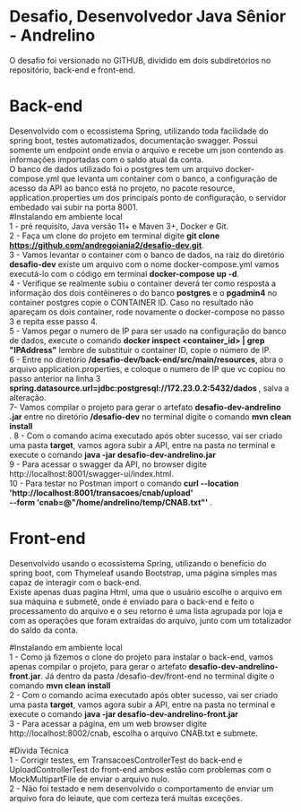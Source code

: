 # Desafio, Desenvolvedor Java Sênior - Andrelino


O desafio foi versionado no GITHUB, dividido em dois subdiretórios no repositório, back-end e front-end.


# Back-end
Desenvolvido com o ecossistema Spring, utilizando toda facilidade do spring boot, testes automatizados, documentação swagger. Possui somente um endpoint onde envia o arquivo e recebe um json contendo as informações importadas com o saldo atual da conta.
<br>
O banco de dados utilizado foi o postgres tem um arquivo docker-compose.yml que levanta um container com o banco, a configuração de acesso da API ao banco está no projeto, no pacote resource, application.properties um dos principais ponto de configuração, o servidor embedado vai subir na porta 8001.
<br>
#Instalando em ambiente local
<br>
1 - pré requisito, Java versão 11+ e Maven 3+, Docker e Git.
<br>
2 - Faça um clone do projeto em terminal digite <b>git clone https://github.com/andregoiania2/desafio-dev.git</b>.
<br>
3 - Vamos levantar o container com o banco de dados, na raiz do diretório <b>desafio-dev</b> existe um arquivo com o nome docker-compose.yml vamos executá-lo com o código em terminal <b>docker-compose up -d</b>.
<br>
4 - Verifique se realmente subiu o container <docker ps> deverá ter como resposta a informação dos dois contêineres o do banco <b>postgres</b> e o <b>pgadmin4</b> no container postgres copie o CONTAINER ID. Caso no resultado não apareçam os dois container, rode novamente o docker-compose no passo 3 e repita esse passo 4.
<br>
5 - Vamos pegar o numero de IP para ser usado na configuração do banco de dados, execute o comando <b>docker inspect <container_id> | grep "IPAddress"</b> lembre de substituir o container ID, copie o número de IP.
<br>
6 - Entre no diretório <b>/desafio-dev/back-end/src/main/resources</b>, abra o arquivo application.properties, e coloque o numero de IP que vc copiou no passo anterior na linha 3 <b>spring.datasource.url=jdbc:postgresql://172.23.0.2:5432/dados
</b>, salva a alteração.
<br>
7- Vamos compilar o projeto para gerar o artefato <b>desafio-dev-andrelino
.jar</b> entre no diretório <b>/desafio-dev</b> no terminal digite o comando <b>mvn clean install</b>
<br>.
8 - Com o comando acima executado após obter sucesso, vai ser criado uma pasta <b>target</b>, vamos agora subir a API, entre na pasta no terminal e execute o comando <b>java -jar desafio-dev-andrelino.jar </b> <br> 
9 - Para acessar o swagger da API, no browser digite http://localhost:8001/swagger-ui/index.html.
<br>
10 - Para testar no Postman import o comando <b>curl --location 'http://localhost:8001/transacoes/cnab/upload' \
--form 'cnab=@"/home/andrelino/temp/CNAB.txt"'
</b>.




# Front-end


Desenvolvido usando o ecossistema Spring, utilizando o benefício do spring boot, com Thymeleaf usando Bootstrap, uma página simples mas capaz de interagir com o back-end.
<br>
Existe apenas duas pagina Html, uma que o usuário escolhe o arquivo em sua máquina e submetê, onde é enviado para o back-end e feito o processamento do arquivo e o seu retorno é uma lista agrupada por loja e com as operações que foram extraídas do arquivo, junto com um totalizador do saldo da conta.
<br>


#Instalando em ambiente local
<br>
1 - Como já fizemos o clone do projeto para instalar o back-end, vamos apenas compilar o projeto, para gerar o artefato <b>desafio-dev-andrelino-front.jar</b>. Já dentro da pasta /desafio-dev/front-end no terminal digite o comando <b>mvn clean install</b>
<br>
2 - Com o comando acima executado após obter sucesso, vai ser criado uma pasta <b>target</b>, vamos agora subir a API, entre na pasta no terminal e execute o comando <b>java -jar desafio-dev-andrelino-front.jar </b> 
<br>
3 - Para acessar a página, em um web browser digite http://localhost:8002/cnab, escolha o arquivo CNAB.txt e submete.


#Divida Técnica
<br>
1 - Corrigir testes, em TransacoesControllerTest do back-end e UploadControllerTest do front-end ambos estão com problemas com o MockMultipartFile de enviar o arquivo nulo.
<br>
2 - Não foi testado e nem desenvolvido o comportamento de enviar um arquivo fora do leiaute, que com certeza terá muitas exceções.


